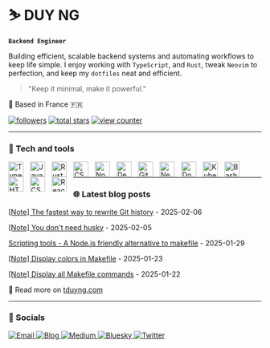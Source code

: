 # ⛷ DUY NG

**`Backend Engineer`**

Building efficient, scalable backend systems and automating workflows to keep life simple. I enjoy working with `TypeScript`, and `Rust`,
tweak `Neovim` to perfection, and keep my `dotfiles` neat and efficient.

> "Keep it minimal, make it powerful."

📍 Based in France 🇫🇷

<p align="left">
  <a href="https://github.com/tduyng?tab=followers">
      <img alt="followers" title="Follow me on Github" src="https://custom-icon-badges.demolab.com/github/followers/tduyng?color=236ad3&labelColor=1155ba&style=for-the-badge&logo=person-add&label=Follow&logoColor=white"/></a>
  <a href="https://github.com/tduyng?tab=repositories&sort=stargazers">
      <img alt="total stars" title="Total stars on GitHub" src="https://custom-icon-badges.demolab.com/github/stars/tduyng?color=55960c&style=for-the-badge&labelColor=488207&logo=star"/></a>
  <a href="https://komarev.com/ghpvc/?username=tduyng&color=green&style=for-the-badge">
      <img alt="view counter" title="Github profile view counter" src="https://komarev.com/ghpvc/?username=tduyng&color=green&style=for-the-badge"/></a>
</p>

---

### 🧰 Tech and tools

<img align="left" alt="TypeScript" width="30px" style="padding-right:10px;" src="https://cdn.jsdelivr.net/gh/devicons/devicon/icons/typescript/typescript-original.svg" />
<img align="left" alt="JavaScript" width="30px" style="padding-right:10px;" src="https://cdn.jsdelivr.net/gh/devicons/devicon/icons/javascript/javascript-original.svg" />
<img align="left" alt="Rust" width="30px" style="padding-right:10px;" src="https://cdn.jsdelivr.net/gh/devicons/devicon/icons/rust/rust-original.svg" />
<img align="left" alt="CSharp" width="30px" style="padding-right:10px;" src="https://cdn.jsdelivr.net/gh/devicons/devicon/icons/csharp/csharp-original.svg" />
<img align="left" alt="NodeJS" width="30px" style="padding-right:10px;" src="https://cdn.jsdelivr.net/gh/devicons/devicon/icons/nodejs/nodejs-original.svg" />
<img align="left" alt="Deno" width="30px" style="padding-right:10px;" src="https://cdn.jsdelivr.net/gh/devicons/devicon/icons/denojs/denojs-original.svg" />
<img align="left" alt="Git" width="30px" style="padding-right:10px;" src="https://cdn.jsdelivr.net/gh/devicons/devicon/icons/git/git-original.svg" />
<img align="left" alt="Neovim" width="30px" style="padding-right:10px;" src="https://cdn.jsdelivr.net/gh/devicons/devicon/icons/neovim/neovim-original.svg" />
<img align="left" alt="Docker" width="30px" style="padding-right:10px;" src="https://cdn.jsdelivr.net/gh/devicons/devicon/icons/docker/docker-original.svg" />
<img align="left" alt="Kubernetes" width="30px" style="padding-right:10px;" src="https://cdn.jsdelivr.net/gh/devicons/devicon/icons/kubernetes/kubernetes-original.svg" />
<img align="left" alt="Bash" width="30px" style="padding-right:10px;" src="https://cdn.jsdelivr.net/gh/devicons/devicon/icons/bash/bash-original.svg" />
<img align="left" alt="HTML" width="30px" style="padding-right:10px;" src="https://cdn.jsdelivr.net/gh/devicons/devicon/icons/html5/html5-original.svg" />
<img align="left" alt="CSS" width="30px" style="padding-right:10px;" src="https://cdn.jsdelivr.net/gh/devicons/devicon/icons/css3/css3-original.svg" />
<img align="left" alt="React" width="30px" style="padding-right:10px;" src="https://cdn.jsdelivr.net/gh/devicons/devicon/icons/react/react-original.svg" />
<br />
<hr/>

### 🌐 Latest blog posts

<!-- blog start -->
[[Note] The fastest way to rewrite Git history](https://tduyng.com/notes/git-filter-repo/) - 2025-02-06

[[Note] You don't need husky](https://tduyng.com/notes/husky-alternative/) - 2025-02-05

[Scripting tools - A Node.js friendly alternative to makefile](https://tduyng.com/blog/scripting-tools/) - 2025-01-29

[[Note] Display colors in Makefile](https://tduyng.com/notes/display-colors-makefile/) - 2025-01-23

[[Note] Display all Makefile commands](https://tduyng.com/notes/make-display-helper/) - 2025-01-22
<!-- blog end -->

📖 Read more on [tduyng.com](https://tduyng.com)

---

### 👀 Socials

<p align="left">
  <a href="mailto:hi@tduyng.com">
    <img alt="Email" src="https://img.shields.io/badge/Email-D14836?style=for-the-badge&logo=gmail&logoColor=white"/>
  </a>
  <a href="https://tduyng.com">
    <img alt="Blog" src="https://img.shields.io/badge/Blog-21759B?style=for-the-badge&logo=rss&logoColor=white"/>
  </a>
  <a href="https://medium.com/@tduyng">
    <img alt="Medium" src="https://img.shields.io/badge/Medium-000000?style=for-the-badge&logo=medium&logoColor=white"/>
  </a>
  <a href="https://bsky.app/profile/tduyng.bsky.social">
    <img alt="Bluesky" src="https://img.shields.io/badge/Bluesky-0085FF?style=for-the-badge&logo=bluesky&logoColor=white"/>
  </a>
  <a href="https://twitter.com/tduyng">
    <img alt="Twitter" src="https://img.shields.io/badge/Twitter-1DA1F2?style=for-the-badge&logo=twitter&logoColor=white"/>
  </a>
</p>

<!-- ### 📊 Stats -->

<!-- ![tduyng's GitHub stats](https://github-readme-stats.vercel.app/api?username=tduyng&show_icons=true&theme=tokyonight) -->

<!-- <img src="metrics.svg" alt="Metrics" /> -->
